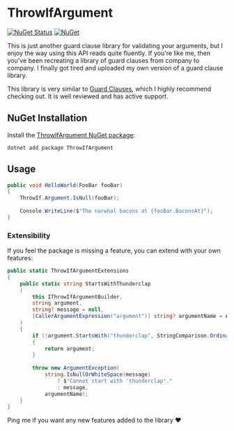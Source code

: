 # ThrowIfArgument

[![NuGet Status](https://img.shields.io/nuget/v/ThrowIfArgument.svg)](https://www.nuget.org/packages/ThrowIfArgument)
[![NuGet](https://img.shields.io/nuget/dt/ThrowIfArgument.svg)](https://www.nuget.org/packages/ThrowIfArgument)

This is just another guard clause library for validating your arguments, but I enjoy the way using this API reads quite
fluently. If you're like me, then you've been recreating a library of guard clauses from company to company. I finally
got tired and uploaded my own version of a guard clause library.

This library is very similar to [Guard Clauses](https://github.com/ardalis/GuardClauses), which I highly recommend
checking out. It is well reviewed and has active support.

## NuGet Installation

Install the [ThrowIfArgument NuGet package](https://nuget.org/packages/ThrowIfArgument):

```.NET CLI
dotnet add package ThrowIfArgument
```

## Usage

```C#
public void HelloWorld(FooBar fooBar)
{
    ThrowIf.Argument.IsNull(fooBar);
    
    Console.WriteLine($"The narwhal bacons at {fooBar.BaconsAt}");
}
```

### Extensibility

If you feel the package is missing a feature, you can extend with your own features:

```C#
public static ThrowIfArgumentExtensions
{
    public static string StartsWithThunderclap
    (
        this IThrowIfArgumentBuilder,
        string argument,
        string? message = null,
        [CallerArgumentExpression("argument")] string? argumentName = null
    )
    {
        if (!argument.StartsWith("thunderclap", StringComparison.OrdinalIgnoreCase))
        {  
            return argument;
        }
        
        throw new ArgumentException(
            string.IsNullOrWhiteSpace(message)
                ? $"Cannot start with 'thunderclap'."
                : message,
            argumentName);        
    }
}
```

Ping me if you want any new features added to the library ❤️
